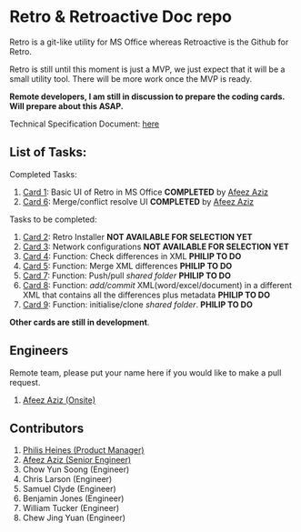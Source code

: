 # Retro & Retroactive Doc repo

Retro is a git-like utility for MS Office whereas Retroactive is the Github for
Retro.

Retro is still until this moment is just a MVP, we just expect that it will be
a small utility tool. There will be more work once the MVP is ready.

__Remote developers, I am still in discussion to prepare the coding cards. Will
prepare about this ASAP.__

Technical Specification Document: [here](technicalspecdoc.md)

## List of Tasks:
Completed Tasks:

1. [Card 1](cards/v1.0/card001.md): Basic UI of Retro in MS Office 
__COMPLETED__ by [Afeez Aziz](https://github.com/afeezaziz)
2. [Card 6](cards/v1.0/card006.md): Merge/conflict resolve UI
__COMPLETED__ by [Afeez Aziz](https://github.com/afeezaziz)

Tasks to be completed:

1. [Card 2](cards/v1.0/card002.md): Retro Installer __NOT AVAILABLE FOR SELECTION YET__
2. [Card 3](cards/v1.0/card003.md): Network configurations __NOT AVAILABLE FOR SELECTION YET__
3. [Card 4](cards/v1.0/card004.md): Function: Check differences in XML __PHILIP TO DO__
4. [Card 5](cards/v1.0/card005.md): Function: Merge XML differences __PHILIP TO DO__
5. [Card 7](cards/v1.0/card007.md): Function: Push/pull _shared folder_ __PHILIP TO DO__
6. [Card 8](cards/v1.0/card008.md): Function: _add/commit_ XML(word/excel/document) in a different XML that contains all the differences plus metadata __PHILIP TO DO__
7. [Card 9](cards/v1.0/card009.md): Function: initialise/clone _shared folder_. __PHILIP TO DO__

__Other cards are still in development__.

## Engineers

Remote team, please put your name here if you would like to make a pull request. 

1. [Afeez Aziz (Onsite)](https://github.com/afeezaziz)

## Contributors

1. [Philis Heines (Product Manager)](https://github.com/philipheines-centaur)
2. [Afeez Aziz (Senior Engineer)](https://github.com/afeezaziz)
3. Chow Yun Soong (Engineer)
4. Chris Larson (Engineer)
5. Samuel Clyde (Engineer)
6. Benjamin Jones (Engineer)
7. William Tucker (Engineer)
8. Chew Jing Yuan (Engineer)
